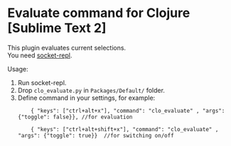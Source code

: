# Evaluate command for Clojure [Sublime Text 2]

This plugin evaluates current selections.  
You need [socket-repl](http://github.com/kondratovich/socket-repl/).  

Usage:  
 1. Run socket-repl.  
 2. Drop ```clo_evaluate.py``` in ```Packages/Default/``` folder.  
 3. Define command in your settings, for example:  
    ```
        { "keys": ["ctrl+alt+x"], "command": "clo_evaluate" , "args": {"toggle": false}}, //for evaluation  

        { "keys": ["ctrl+alt+shift+x"], "command": "clo_evaluate" , "args": {"toggle": true}}  //for switching on/off  
    ```
